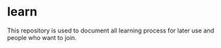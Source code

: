 # learn

This repository is used to document all learning process for later use and people who want to join.
